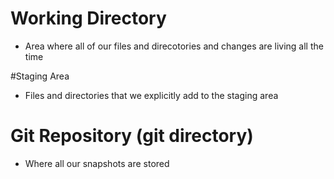 # Working Directory
- Area where all of our files and direcotories and changes are living all the time

#Staging Area
- Files and directories that we explicitly add to the staging area

# Git Repository (git directory)
- Where all our snapshots are stored 
